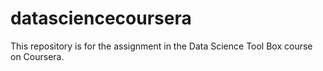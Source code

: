 # datasciencecoursera
This repository is for the assignment in the Data Science Tool Box course on Coursera.
